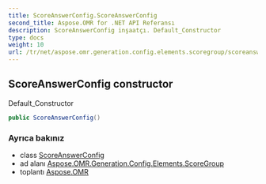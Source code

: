 ```yaml
---
title: ScoreAnswerConfig.ScoreAnswerConfig
second_title: Aspose.OMR for .NET API Referansı
description: ScoreAnswerConfig inşaatçı. Default_Constructor
type: docs
weight: 10
url: /tr/net/aspose.omr.generation.config.elements.scoregroup/scoreanswerconfig/scoreanswerconfig/
---
```

## ScoreAnswerConfig constructor

Default_Constructor

```csharp
public ScoreAnswerConfig()
```

### Ayrıca bakınız

* class [ScoreAnswerConfig](../)
* ad alanı [Aspose.OMR.Generation.Config.Elements.ScoreGroup](../../scoreanswerconfig/)
* toplantı [Aspose.OMR](../../../)


